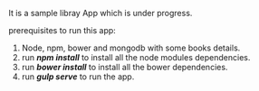 It is a sample libray App which is under progress.

prerequisites to run this app:
  1. Node, npm, bower and mongodb with some books details.
  2. run <strong><i>npm install</i></strong> to install all the node modules dependencies.
  3. run <strong><i>bower install</i></strong> to install all the bower dependencies.
  4. run <strong><i>gulp serve</i></strong> to run the app.
